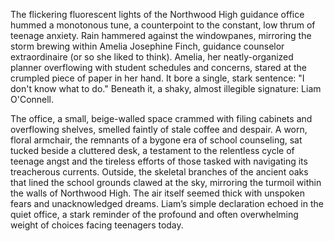 The flickering fluorescent lights of the Northwood High guidance office hummed a monotonous tune, a counterpoint to the constant, low thrum of teenage anxiety.  Rain hammered against the windowpanes, mirroring the storm brewing within Amelia Josephine Finch, guidance counselor extraordinaire (or so she liked to think).  Amelia, her neatly-organized planner overflowing with student schedules and concerns, stared at the crumpled piece of paper in her hand.  It bore a single, stark sentence: "I don't know what to do."  Beneath it, a shaky, almost illegible signature:  Liam O'Connell.

The office, a small, beige-walled space crammed with filing cabinets and overflowing shelves, smelled faintly of stale coffee and despair.  A worn, floral armchair, the remnants of a bygone era of school counseling, sat tucked beside a cluttered desk, a testament to the relentless cycle of teenage angst and the tireless efforts of those tasked with navigating its treacherous currents.  Outside, the skeletal branches of the ancient oaks that lined the school grounds clawed at the sky, mirroring the turmoil within the walls of Northwood High.  The air itself seemed thick with unspoken fears and unacknowledged dreams.  Liam’s simple declaration echoed in the quiet office, a stark reminder of the profound and often overwhelming weight of choices facing teenagers today.
